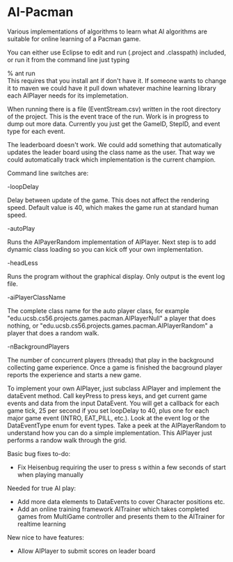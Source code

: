 # AI-Pacman
Various implementations of algorithms to learn what AI algorithms are suitable for online learning of a Pacman game.

You can either use Eclipse to edit and run (.project and .classpath) included, or run it from the command line just typing

% ant run       
This requires that you install ant if don't have it. If someone wants to change it to maven we could have it pull down whatever machine learning library each AIPlayer needs for its implemetation.

When running there is a file (EventStream.csv) written in the root directory of the project. This is the event trace of the run. Work is in progress to dump out more data. Currently you just get the GameID, StepID, and event type for each event. 

The leaderboard doesn't work. We could add something that automatically updates the leader board using the class name as the user. That way we could automatically track which implementation is the current champion.

Command line switches are:

-loopDelay 

Delay between update of the game. This does not affect the rendering speed. Default value is 40, which makes the game run at standard human speed.

-autoPlay 

Runs the AIPayerRandom implementation of AIPlayer. Next step is to add dynamic class loading so you can kick off your own implementation.

-headLess

Runs the program without the graphical display. Only output is the event log file.

-aiPlayerClassName

The complete class name for the auto player class, for example "edu.ucsb.cs56.projects.games.pacman.AIPlayerNull" a player that does nothing, or "edu.ucsb.cs56.projects.games.pacman.AIPlayerRandom" a player that does a random walk.

-nBackgroundPlayers

The number of concurrent players (threads) that play in the background collecting game experience. Once a game is finished the bacground player reports the experience and starts a new game.

To implement your own AIPlayer, just subclass AIPlayer and implement the dataEvent method. Call keyPress to press keys, and get current game events and data from the input DataEvent. You will get a callback for each game tick, 25 per second if you set loopDelay to 40, plus one for each major game event (INTRO, EAT_PILL, etc.). Look at the event log or the DataEventType enum for event types. Take a peek at the AIPlayerRandom to understand how you can do a simple implementation. This AIPlayer just performs a randow walk through the grid.

Basic bug fixes to-do:

- Fix Heisenbug requiring the user to press s within a few seconds of start when playing manually

Needed for true AI play:

- Add more data elements to DataEvents to cover Character positions etc.
- Add an online training framework AITrainer which takes completed games from MultiGame controller and presents them to the AITrainer for realtime learning

New nice to have features:

- Allow AIPlayer to submit scores on leader board
